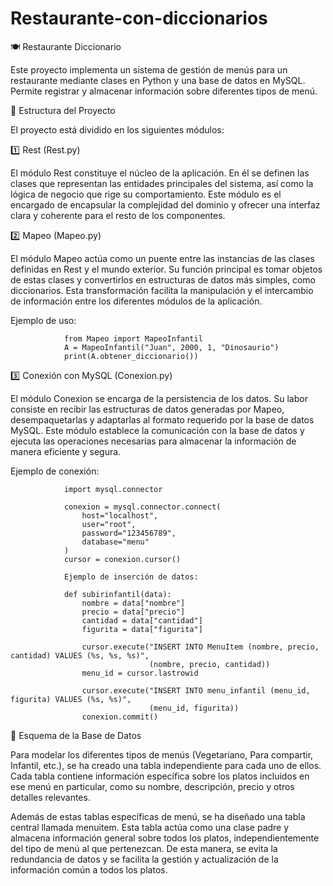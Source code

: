 # Restaurante-con-diccionarios
🍽️ Restaurante Diccionario

Este proyecto implementa un sistema de gestión de menús para un restaurante mediante clases en Python y una base de datos en MySQL. Permite registrar y almacenar información sobre diferentes tipos de menú.


📌 Estructura del Proyecto

El proyecto está dividido en los siguientes módulos:

1️⃣ Rest (Rest.py)

El módulo Rest constituye el núcleo de la aplicación. En él se definen las clases que representan las entidades principales del sistema, así como la lógica de negocio que rige su comportamiento. Este módulo es el encargado de encapsular la complejidad del dominio y ofrecer una interfaz clara y coherente para el resto de los componentes.

2️⃣ Mapeo (Mapeo.py)

El módulo Mapeo actúa como un puente entre las instancias de las clases definidas en Rest y el mundo exterior. Su función principal es tomar objetos de estas clases y convertirlos en estructuras de datos más simples, como diccionarios. Esta transformación facilita la manipulación y el intercambio de información entre los diferentes módulos de la aplicación.

Ejemplo de uso:

                from Mapeo import MapeoInfantil
                A = MapeoInfantil("Juan", 2000, 1, "Dinosaurio")
                print(A.obtener_diccionario())

3️⃣ Conexión con MySQL (Conexion.py)

El módulo Conexion se encarga de la persistencia de los datos. Su labor consiste en recibir las estructuras de datos generadas por Mapeo, desempaquetarlas y adaptarlas al formato requerido por la base de datos MySQL. Este módulo establece la comunicación con la base de datos y ejecuta las operaciones necesarias para almacenar la información de manera eficiente y segura.

Ejemplo de conexión:

                import mysql.connector
                
                conexion = mysql.connector.connect(
                    host="localhost",
                    user="root",
                    password="123456789",
                    database="menu"
                )
                cursor = conexion.cursor()
                
                Ejemplo de inserción de datos:
                
                def subirinfantil(data):
                    nombre = data["nombre"]
                    precio = data["precio"]
                    cantidad = data["cantidad"]
                    figurita = data["figurita"]
                
                    cursor.execute("INSERT INTO MenuItem (nombre, precio, cantidad) VALUES (%s, %s, %s)",
                                   (nombre, precio, cantidad))
                    menu_id = cursor.lastrowid  
                
                    cursor.execute("INSERT INTO menu_infantil (menu_id, figurita) VALUES (%s, %s)",
                                   (menu_id, figurita))
                    conexion.commit()

📂 Esquema de la Base de Datos

Para modelar los diferentes tipos de menús (Vegetariano, Para compartir, Infantil, etc.), se ha creado una tabla independiente para cada uno de ellos. Cada tabla contiene información específica sobre los platos incluidos en ese menú en particular, como su nombre, descripción, precio y otros detalles relevantes.

Además de estas tablas específicas de menú, se ha diseñado una tabla central llamada menuitem. Esta tabla actúa como una clase padre y almacena información general sobre todos los platos, independientemente del tipo de menú al que pertenezcan. De esta manera, se evita la redundancia de datos y se facilita la gestión y actualización de la información común a todos los platos.




